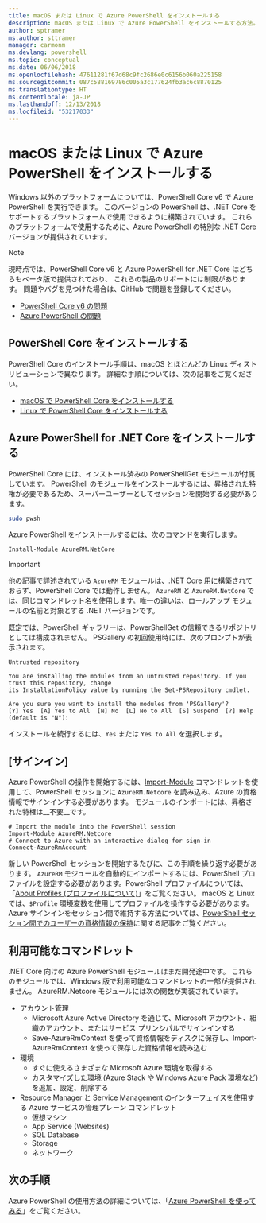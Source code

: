 ```yaml
---
title: macOS または Linux で Azure PowerShell をインストールする
description: macOS または Linux で Azure PowerShell をインストールする方法。
author: sptramer
ms.author: sttramer
manager: carmonm
ms.devlang: powershell
ms.topic: conceptual
ms.date: 06/06/2018
ms.openlocfilehash: 47611281f67d68c9fc2686e0c6156b060a225158
ms.sourcegitcommit: 087c588169786c005a3c177624fb3ac6c8870125
ms.translationtype: HT
ms.contentlocale: ja-JP
ms.lasthandoff: 12/13/2018
ms.locfileid: "53217033"
---
```

# <a name="install-azure-powershell-on-macos-or-linux"></a>macOS または Linux で Azure PowerShell をインストールする

Windows 以外のプラットフォームについては、PowerShell Core v6 で Azure PowerShell を実行できます。 このバージョンの PowerShell は、.NET Core をサポートするプラットフォームで使用できるように構築されています。 これらのプラットフォームで使用するために、Azure PowerShell の特別な .NET Core バージョンが提供されています。

> [!NOTE]
> 現時点では、PowerShell Core v6 と Azure PowerShell for .NET Core はどちらもベータ版で提供されており、
> これらの製品のサポートには制限があります。 問題やバグを見つけた場合は、GitHub で問題を登録してください。
>
> * [PowerShell Core v6 の問題](https://github.com/PowerShell/PowerShell/issues)
> * [Azure PowerShell の問題](https://github.com/azure/azure-docs-powershell/issues)

## <a name="install-powershell-core"></a>PowerShell Core をインストールする

PowerShell Core のインストール手順は、macOS とほとんどの Linux ディストリビューションで異なります。
詳細な手順については、次の記事をご覧ください。

* [macOS で PowerShell Core をインストールする](/powershell/scripting/setup/installing-powershell-core-on-macos)
* [Linux で PowerShell Core をインストールする](/powershell/scripting/setup/installing-powershell-core-on-linux)

## <a name="install-azure-powershell-for-net-core"></a>Azure PowerShell for .NET Core をインストールする

PowerShell Core には、インストール済みの PowerShellGet モジュールが付属しています。 PowerShell のモジュールをインストールするには、昇格された特権が必要であるため、スーパーユーザーとしてセッションを開始する必要があります。

```bash
sudo pwsh
```

Azure PowerShell をインストールするには、次のコマンドを実行します。

```powershell-interactive
Install-Module AzureRM.NetCore
```

> [!IMPORTANT]
> 他の記事で詳述されている `AzureRM` モジュールは、.NET Core 用に構築されておらず、PowerShell Core では動作しません。 `AzureRM` と `AzureRM.NetCore` では、同じコマンドレット名を使用します。唯一の違いは、ロールアップ モジュールの名前と対象とする .NET バージョンです。

既定では、PowerShell ギャラリーは、PowerShellGet の信頼できるリポジトリとしては構成されません。 PSGallery の初回使用時には、次のプロンプトが表示されます。

```output
Untrusted repository

You are installing the modules from an untrusted repository. If you trust this repository, change
its InstallationPolicy value by running the Set-PSRepository cmdlet.

Are you sure you want to install the modules from 'PSGallery'?
[Y] Yes  [A] Yes to All  [N] No  [L] No to All  [S] Suspend  [?] Help (default is "N"):
```

インストールを続行するには、`Yes` または `Yes to All` を選択します。

## <a name="sign-in"></a>[サインイン]

Azure PowerShell の操作を開始するには、[Import-Module](/powershell/module/Microsoft.PowerShell.Core/Import-Module) コマンドレットを使用して、PowerShell セッションに `AzureRM.Netcore` を読み込み、Azure の資格情報でサインインする必要があります。 モジュールのインポートには、昇格された特権は__不要__です。

```powershell-interactive
# Import the module into the PowerShell session
Import-Module AzureRM.Netcore
# Connect to Azure with an interactive dialog for sign-in
Connect-AzureRmAccount
```

新しい PowerShell セッションを開始するたびに、この手順を繰り返す必要があります。 `AzureRM` モジュールを自動的にインポートするには、PowerShell プロファイルを設定する必要があります。PowerShell プロファイルについては、「[About Profiles (プロファイルについて)](/powershell/module/microsoft.powershell.core/about/about_profiles)」をご覧ください。
macOS と Linux では、`$Profile` 環境変数を使用してプロファイルを操作する必要があります。 Azure サインインをセッション間で維持する方法については、[PowerShell セッション間でのユーザーの資格情報の保持](context-persistence.md)に関する記事をご覧ください。

## <a name="available-cmdlets"></a>利用可能なコマンドレット

.NET Core 向けの Azure PowerShell モジュールはまだ開発途中です。 これらのモジュールでは、Windows 版で利用可能なコマンドレットの一部が提供されません。 AzureRM.Netcore モジュールには次の関数が実装されています。

* アカウント管理
  * Microsoft Azure Active Directory を通じて、Microsoft アカウント、組織のアカウント、またはサービス プリンシパルでサインインする
  * Save-AzureRmContext を使って資格情報をディスクに保存し、Import-AzureRmContext を使って保存した資格情報を読み込む
* 環境
  * すぐに使えるさまざまな Microsoft Azure 環境を取得する
  * カスタマイズした環境 (Azure Stack や Windows Azure Pack 環境など) を追加、設定、削除する
* Resource Manager と Service Management のインターフェイスを使用する Azure サービスの管理プレーン コマンドレット
  * 仮想マシン
  * App Service (Websites)
  * SQL Database
  * Storage
  * ネットワーク

## <a name="next-steps"></a>次の手順

Azure PowerShell の使用方法の詳細については、「[Azure PowerShell を使ってみる](get-started-azureps.md)」をご覧ください。
